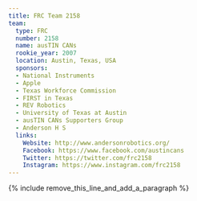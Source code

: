 ```yaml
---
title: FRC Team 2158
team:
  type: FRC
  number: 2158
  name: ausTIN CANs
  rookie_year: 2007
  location: Austin, Texas, USA
  sponsors:
  - National Instruments
  - Apple
  - Texas Workforce Commission
  - FIRST in Texas
  - REV Robotics
  - University of Texas at Austin
  - ausTIN CANs Supporters Group
  - Anderson H S
  links:
    Website: http://www.andersonrobotics.org/
    Facebook: https://www.facebook.com/austincans
    Twitter: https://twitter.com/frc2158
    Instagram: https://www.instagram.com/frc2158
---
```


{% include remove_this_line_and_add_a_paragraph %}